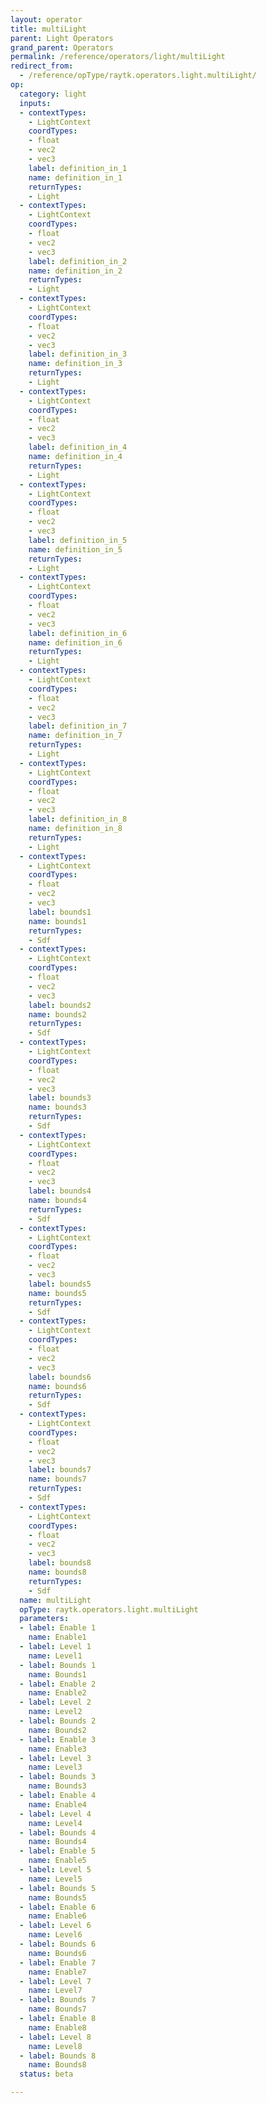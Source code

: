 ```yaml
---
layout: operator
title: multiLight
parent: Light Operators
grand_parent: Operators
permalink: /reference/operators/light/multiLight
redirect_from:
  - /reference/opType/raytk.operators.light.multiLight/
op:
  category: light
  inputs:
  - contextTypes:
    - LightContext
    coordTypes:
    - float
    - vec2
    - vec3
    label: definition_in_1
    name: definition_in_1
    returnTypes:
    - Light
  - contextTypes:
    - LightContext
    coordTypes:
    - float
    - vec2
    - vec3
    label: definition_in_2
    name: definition_in_2
    returnTypes:
    - Light
  - contextTypes:
    - LightContext
    coordTypes:
    - float
    - vec2
    - vec3
    label: definition_in_3
    name: definition_in_3
    returnTypes:
    - Light
  - contextTypes:
    - LightContext
    coordTypes:
    - float
    - vec2
    - vec3
    label: definition_in_4
    name: definition_in_4
    returnTypes:
    - Light
  - contextTypes:
    - LightContext
    coordTypes:
    - float
    - vec2
    - vec3
    label: definition_in_5
    name: definition_in_5
    returnTypes:
    - Light
  - contextTypes:
    - LightContext
    coordTypes:
    - float
    - vec2
    - vec3
    label: definition_in_6
    name: definition_in_6
    returnTypes:
    - Light
  - contextTypes:
    - LightContext
    coordTypes:
    - float
    - vec2
    - vec3
    label: definition_in_7
    name: definition_in_7
    returnTypes:
    - Light
  - contextTypes:
    - LightContext
    coordTypes:
    - float
    - vec2
    - vec3
    label: definition_in_8
    name: definition_in_8
    returnTypes:
    - Light
  - contextTypes:
    - LightContext
    coordTypes:
    - float
    - vec2
    - vec3
    label: bounds1
    name: bounds1
    returnTypes:
    - Sdf
  - contextTypes:
    - LightContext
    coordTypes:
    - float
    - vec2
    - vec3
    label: bounds2
    name: bounds2
    returnTypes:
    - Sdf
  - contextTypes:
    - LightContext
    coordTypes:
    - float
    - vec2
    - vec3
    label: bounds3
    name: bounds3
    returnTypes:
    - Sdf
  - contextTypes:
    - LightContext
    coordTypes:
    - float
    - vec2
    - vec3
    label: bounds4
    name: bounds4
    returnTypes:
    - Sdf
  - contextTypes:
    - LightContext
    coordTypes:
    - float
    - vec2
    - vec3
    label: bounds5
    name: bounds5
    returnTypes:
    - Sdf
  - contextTypes:
    - LightContext
    coordTypes:
    - float
    - vec2
    - vec3
    label: bounds6
    name: bounds6
    returnTypes:
    - Sdf
  - contextTypes:
    - LightContext
    coordTypes:
    - float
    - vec2
    - vec3
    label: bounds7
    name: bounds7
    returnTypes:
    - Sdf
  - contextTypes:
    - LightContext
    coordTypes:
    - float
    - vec2
    - vec3
    label: bounds8
    name: bounds8
    returnTypes:
    - Sdf
  name: multiLight
  opType: raytk.operators.light.multiLight
  parameters:
  - label: Enable 1
    name: Enable1
  - label: Level 1
    name: Level1
  - label: Bounds 1
    name: Bounds1
  - label: Enable 2
    name: Enable2
  - label: Level 2
    name: Level2
  - label: Bounds 2
    name: Bounds2
  - label: Enable 3
    name: Enable3
  - label: Level 3
    name: Level3
  - label: Bounds 3
    name: Bounds3
  - label: Enable 4
    name: Enable4
  - label: Level 4
    name: Level4
  - label: Bounds 4
    name: Bounds4
  - label: Enable 5
    name: Enable5
  - label: Level 5
    name: Level5
  - label: Bounds 5
    name: Bounds5
  - label: Enable 6
    name: Enable6
  - label: Level 6
    name: Level6
  - label: Bounds 6
    name: Bounds6
  - label: Enable 7
    name: Enable7
  - label: Level 7
    name: Level7
  - label: Bounds 7
    name: Bounds7
  - label: Enable 8
    name: Enable8
  - label: Level 8
    name: Level8
  - label: Bounds 8
    name: Bounds8
  status: beta

---
```

